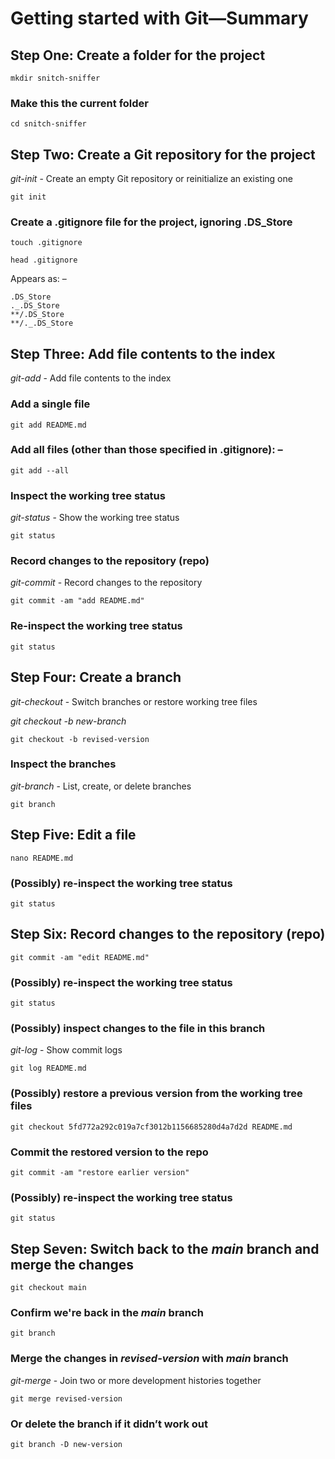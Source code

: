 # Getting started with Git—Summary
## Step One: Create a folder for the project
`mkdir snitch-sniffer`

### Make this the current folder
`cd snitch-sniffer`

## Step Two: Create a Git repository for the project
*git-init* - Create an empty Git repository or reinitialize an existing one

`git init`

### Create a .gitignore file for the project, ignoring .DS_Store
`touch .gitignore`

`head .gitignore`

Appears as: –
```
.DS_Store
._.DS_Store
**/.DS_Store
**/._.DS_Store
```
## Step Three: Add file contents to the index
*git-add* - Add file contents to the index

### Add a single file
`git add README.md`

### Add all files (other than those specified in .gitignore): –
`git add --all`

### Inspect the working tree status
*git-status* - Show the working tree status

`git status`

### Record changes to the repository (repo)
*git-commit* - Record changes to the repository

`git commit -am "add README.md"`

### Re-inspect the working tree status
`git status`  
    
## Step Four: Create a branch
*git-checkout* - Switch branches or restore working tree files

*git checkout -b new-branch*

`git checkout -b revised-version`

### Inspect the branches
*git-branch* - List, create, or delete branches

`git branch`

## Step Five: Edit a file
`nano README.md`    

### (Possibly) re-inspect the working tree status
`git status`

## Step Six: Record changes to the repository (repo)   
`git commit -am "edit README.md"`

### (Possibly) re-inspect the working tree status
`git status`

### (Possibly) inspect changes to the file in this branch
*git-log* - Show commit logs

`git log README.md`

### (Possibly) restore a previous version from the working tree files
`git checkout 5fd772a292c019a7cf3012b1156685280d4a7d2d README.md`

### Commit the restored version to the repo
`git commit -am "restore earlier version"`

### (Possibly) re-inspect the working tree status
`git status`

## Step Seven: Switch back to the *main* branch and merge the changes
`git checkout main`

### Confirm we're back in the *main* branch
`git branch`

### Merge the changes in *revised-version* with *main* branch
*git-merge* - Join two or more development histories together

`git merge revised-version`
 





### Or delete the branch if it didn’t work out
`git branch -D new-version`

